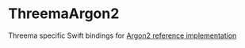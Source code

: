 # ThreemaArgon2

Threema specific Swift bindings for [Argon2 reference implementation](https://github.com/P-H-C/phc-winner-argon2)
